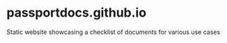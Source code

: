 passportdocs.github.io
======================

Static website showcasing a checklist of documents for various use cases
